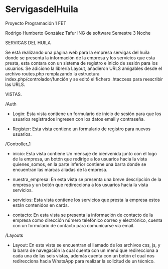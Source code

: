 # ServigasdelHuila
Proyecto Programación 1 FET

Rodrigo Humberto González Tafur 
ING de software 
Semestre 3 
Noche

SERVIGAS DEL HUILA

Se está realizando una página web para la empresa servigas del huila donde se presenta la información de la empresa y los servicios que esta presta, esta contara con un sistema de registro e inicio de sesión para los usuarios.
Se adiciono la librería Layout, añadieron URLS amigables desde el archivo routes.php remplazando la estructura index.php/controlador/función y se editó el fichero .htaccess para reescribir las URLS.

VISTAS. 

/Auth
-	Login: Esta vista contiene un formulario de inicio de sesión para que los usuarios registrados ingresen con los datos email y contraseña.

-	Register: Esta vista contiene un formulario de registro para nuevos usuarios.


/Controller_1
-	inicio: Esta vista contiene Un mensaje de bienvenida junto con el logo de la empresa, un botón que redirige a los usuarios hacia la vista quienes_somos, en la parte inferior contiene una barra donde se encuentran las marcas aliadas de la empresa.

-	nuestra_empresa: En esta vista se presenta una breve descripción de la empresa y un botón que redirecciona a los usuarios hacia la vista servicios.
-	servicios: Esta vista contiene los servicios que presta la empresa estos están contenidos en cards.

-	contacto: En esta vista se presenta la información de contacto de la empresa como dirección número telefónico correo y electrónico, cuenta con un formulario de contacto para comunicarse vía email.


/Layouts
-	Layout: 
En esta vista se encuentran el llamado de los archivos css, js, y la barra de navegación la cual cuenta con un menú que redirecciona a cada una de las seis vistas, además cuenta con un botón el cual nos redirecciona hacia WhatsApp para realizar la solicitud de un técnico.
